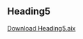 ## Heading5

<a href="https://github.com/bextdev797/Heading5/raw/main/out/com.brandonang.heading5.aix">Download Heading5.aix</a>
